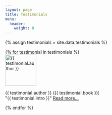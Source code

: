 ```yaml
---
layout: page
title: Testimonials
menu: 
  header:
    weight: 8
---
```


<style>
  .testimonial-details {
    display: none;
  }
</style>

{% assign testimonials = site.data.testimonials %}

<div class="testimonials-container">
  {% for testimonial in testimonials %}
    <div class="testimonial">
      <img src="{{ testimonial.image }}" alt="{{ testimonial.author }}" width="100px"/>
      <p>
        {{ testimonial.author }} ({{ testimonial.book }})      
        <br>
        "{{ testimonial.intro }}" <a class="testimonial-author" href="#">Read more...</a>
      </p>
      <p class="testimonial-details">
        {{ testimonial.details }}
      </p>
    </div>
  {% endfor %}
</div>

<script>
  var readMoreLinks = document.querySelectorAll(".testimonial-author");

  readMoreLinks.forEach(function(link) {
    link.addEventListener("click", function(e) {
      e.preventDefault();
      var details = link.nextElementSibling;
      if (details.style.display === "block" || details.style.display === "")
        details.style.display = "none";
      else
        details.style.display = "block";
    });
  });
</script>
